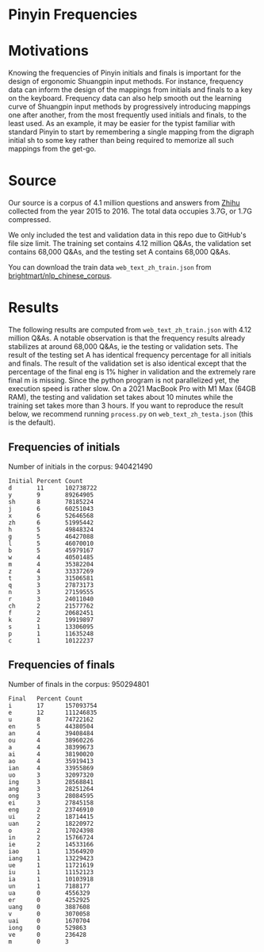 # Pinyin Frequencies

# Motivations

Knowing the frequencies of Pinyin initials and finals is important for the design of ergonomic Shuangpin input methods. For instance, frequency data can inform the design of the mappings from initials and finals to a key on the keyboard. Frequency data can also help smooth out the learning curve of Shuangpin input methods by progressively introducing mappings one after another, from the most frequently used initials and finals, to the least used. As an example, it may be easier for the typist familiar with standard Pinyin to start by remembering a single mapping from the digraph initial sh to some key rather than being required to memorize all such mappings from the get-go.

# Source

Our source is a corpus of 4.1 million questions and answers from [Zhihu](zhihu.com) collected from the year 2015 to 2016. The total data occupies 3.7G, or 1.7G compressed.

We only included the test and validation data in this repo due to GitHub's file size limit. The training set contains 4.12 million Q&As, the validation set contains 68,000 Q&As, and the testing set A contains 68,000 Q&As.

You can download the train data `web_text_zh_train.json` from [brightmart/nlp_chinese_corpus](https://github.com/brightmart/nlp_chinese_corpus#4%E7%A4%BE%E5%8C%BA%E9%97%AE%E7%AD%94json%E7%89%88webtext2019zh-%E5%A4%A7%E8%A7%84%E6%A8%A1%E9%AB%98%E8%B4%A8%E9%87%8F%E6%95%B0%E6%8D%AE%E9%9B%86).

# Results
The following results are computed from `web_text_zh_train.json` with 4.12 million Q&As. A notable observation is that the frequency results already stabilizes at around 68,000 Q&As, ie the testing or validation sets. The result of the testing set A has identical frequency percentage for all initials and finals. The result of the validation set is also identical except that the percentage of the final eng is 1% higher in validation and the extremely rare final m is missing. Since the python program is not parallelized yet, the execution speed is rather slow. On a 2021 MacBook Pro with M1 Max (64GB RAM), the testing and validation set takes about 10 minutes while the training set takes more than 3 hours. If you want to reproduce the result below, we recommend running `process.py` on `web_text_zh_testa.json` (this is the default).

## Frequencies of initials
Number of initials in the corpus: 940421490
```
Initial Percent Count
d       11      102738722
y       9       89264905
sh      8       78185224
j       6       60251043
x       6       52646568
zh      6       51995442
h       5       49848324
g       5       46427088
l       5       46070010
b       5       45979167
w       4       40501485
m       4       35382204
z       4       33337269
t       3       31506581
q       3       27873173
n       3       27159555
r       3       24011040
ch      2       21577762
f       2       20682451
k       2       19919897
s       1       13306095
p       1       11635248
c       1       10122237
```

## Frequencies of finals
Number of finals in the corpus: 950294801
```
Final   Percent Count
i       17      157093754
e       12      111246835
u       8       74722162
en      5       44380504
an      4       39408484
ou      4       38960226
a       4       38399673
ai      4       38190020
ao      4       35919413
ian     4       33955869
uo      3       32097320
ing     3       28568841
ang     3       28251264
ong     3       28084595
ei      3       27845158
eng     2       23746910
ui      2       18714415
uan     2       18220972
o       2       17024398
in      2       15766724
ie      2       14533166
iao     1       13564920
iang    1       13229423
ue      1       11721619
iu      1       11152123
ia      1       10103918
un      1       7188177
ua      0       4556329
er      0       4252925
uang    0       3887608
v       0       3070058
uai     0       1670704
iong    0       529863
ve      0       236428
m       0       3
```